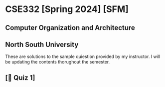 # CSE332 [Spring 2024] [SFM]

## Computer Organization and Architecture

## North South University

These are solutions to the sample quiestion provided by my instructor. I will be updating the contents thorughout the semester.

## [📖 Quiz 1]

